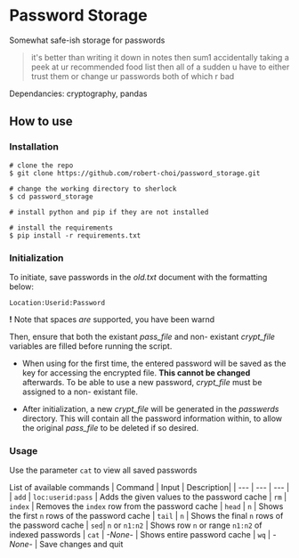 # Password Storage

Somewhat safe-ish storage for passwords
> it's better than writing it down in notes then sum1
> accidentally taking a peek at ur recommended food list
> then all of a sudden u have to either trust them or 
> change ur passwords both of which r bad

Dependancies: cryptography, pandas

## How to use

### Installation
```
# clone the repo
$ git clone https://github.com/robert-choi/password_storage.git

# change the working directory to sherlock
$ cd password_storage

# install python and pip if they are not installed

# install the requirements
$ pip install -r requirements.txt
```

### Initialization
To initiate, save passwords in the *old.txt* document with 
the formatting below:

```
Location:Userid:Password
```
**!** Note that spaces *are* supported, you have been warnd

Then, ensure that both the existant *pass_file* and non-
existant *crypt_file* variables are filled before running 
the script.

* When using for the first time, the entered password will 
be saved as the key for accessing the encrypted file. 
**This cannot be changed** afterwards. To be able to use a 
new password, *crypt_file* must be assigned to a non-
existant file.

* After initialization, a new *crypt_file* will be generated 
in the *passwerds* directory. This will contain all the 
password information within, to allow the original 
*pass_file* to be deleted if so desired.

### Usage
Use the parameter `cat` to view all saved passwords

List of available commands
| Command | Input | Description|
| --- | --- | --- |
| `add` | `loc:userid:pass` | Adds the given values to the password cache
| `rm` | `index` | Removes the `index` row from the password cache
| `head` | `n` | Shows the first `n` rows of the password cache
| `tail` | `n` | Shows the final `n` rows of the password cache
| `sed`| `n` or `n1:n2` | Shows row `n` or range `n1:n2` of indexed passwords
| `cat` | *-None-* | Shows entire password cache
| `wq` | *-None-* | Save changes and quit

